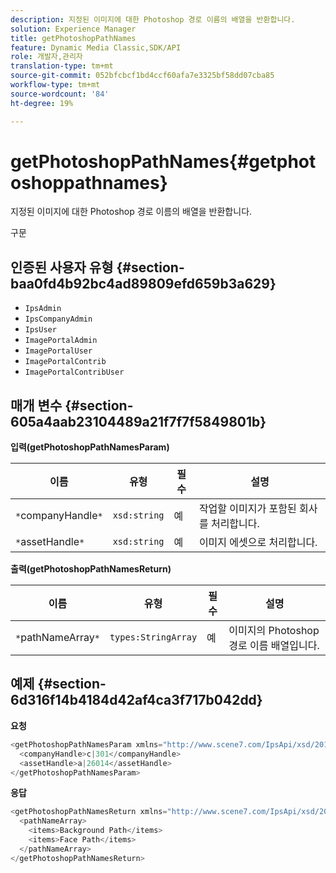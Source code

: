 ```yaml
---
description: 지정된 이미지에 대한 Photoshop 경로 이름의 배열을 반환합니다.
solution: Experience Manager
title: getPhotoshopPathNames
feature: Dynamic Media Classic,SDK/API
role: 개발자,관리자
translation-type: tm+mt
source-git-commit: 052bfcbcf1bd4ccf60afa7e3325bf58dd07cba85
workflow-type: tm+mt
source-wordcount: '84'
ht-degree: 19%

---
```



# getPhotoshopPathNames{#getphotoshoppathnames}

지정된 이미지에 대한 Photoshop 경로 이름의 배열을 반환합니다.

구문

## 인증된 사용자 유형 {#section-baa0fd4b92bc4ad89809efd659b3a629}

* `IpsAdmin`
* `IpsCompanyAdmin`
* `IpsUser`
* `ImagePortalAdmin`
* `ImagePortalUser`
* `ImagePortalContrib`
* `ImagePortalContribUser`

## 매개 변수 {#section-605a4aab23104489a21f7f7f5849801b}

**입력(getPhotoshopPathNamesParam)**

| 이름 | 유형 | 필수 | 설명 |
|---|---|---|---|
| `*`companyHandle`*` | `xsd:string` | 예 | 작업할 이미지가 포함된 회사를 처리합니다. |
| `*`assetHandle`*` | `xsd:string` | 예 | 이미지 에셋으로 처리합니다. |

**출력(getPhotoshopPathNamesReturn)**

| 이름 | 유형 | 필수 | 설명 |
|---|---|---|---|
| `*`pathNameArray`*` | `types:StringArray` | 예 | 이미지의 Photoshop 경로 이름 배열입니다. |

## 예제 {#section-6d316f14b4184d42af4ca3f717b042dd}

**요청**

```java
<getPhotoshopPathNamesParam xmlns="http://www.scene7.com/IpsApi/xsd/2012-07-31">
  <companyHandle>c|301</companyHandle>
  <assetHandle>a|26014</assetHandle>
</getPhotoshopPathNamesParam>
```

**응답**

```java
<getPhotoshopPathNamesReturn xmlns="http://www.scene7.com/IpsApi/xsd/2012-07-31">
  <pathNameArray>
    <items>Background Path</items>
    <items>Face Path</items>
  </pathNameArray>
</getPhotoshopPathNamesReturn>
```

